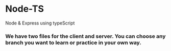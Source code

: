 # Node-TS
Node &amp; Express using typeScript

### We have two files for the client and server. You can choose any branch you want to learn or practice in your own way.
